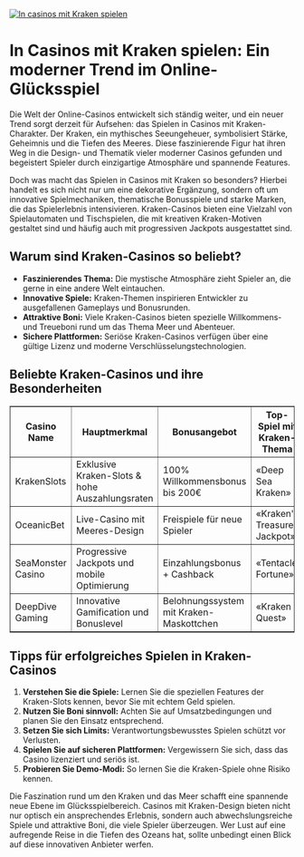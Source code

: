 [![In casinos mit Kraken spielen](https://123-caf.pages.dev/gitsignup.png)](https://vrmoo.ru/Bt82HjjY)

<h1>In Casinos mit Kraken spielen: Ein moderner Trend im Online-Glücksspiel</h1>  <p>Die Welt der Online-Casinos entwickelt sich ständig weiter, und ein neuer Trend sorgt derzeit für Aufsehen: das Spielen in Casinos mit Kraken-Charakter. Der Kraken, ein mythisches Seeungeheuer, symbolisiert Stärke, Geheimnis und die Tiefen des Meeres. Diese faszinierende Figur hat ihren Weg in die Design- und Thematik vieler moderner Casinos gefunden und begeistert Spieler durch einzigartige Atmosphäre und spannende Features.</p>  <p>Doch was macht das Spielen in Casinos mit Kraken so besonders? Hierbei handelt es sich nicht nur um eine dekorative Ergänzung, sondern oft um innovative Spielmechaniken, thematische Bonusspiele und starke Marken, die das Spielerlebnis intensivieren. Kraken-Casinos bieten eine Vielzahl von Spielautomaten und Tischspielen, die mit kreativen Kraken-Motiven gestaltet sind und häufig auch mit progressiven Jackpots ausgestattet sind.</p>  <h2>Warum sind Kraken-Casinos so beliebt?</h2>  <ul>   <li><strong>Faszinierendes Thema:</strong> Die mystische Atmosphäre zieht Spieler an, die gerne in eine andere Welt eintauchen.</li>   <li><strong>Innovative Spiele:</strong> Kraken-Themen inspirieren Entwickler zu ausgefallenen Gameplays und Bonusrunden.</li>   <li><strong>Attraktive Boni:</strong> Viele Kraken-Casinos bieten spezielle Willkommens- und Treueboni rund um das Thema Meer und Abenteuer.</li>   <li><strong>Sichere Plattformen:</strong> Seriöse Kraken-Casinos verfügen über eine gültige Lizenz und moderne Verschlüsselungstechnologien.</li> </ul>  <h2>Beliebte Kraken-Casinos und ihre Besonderheiten</h2>  <table border="1" cellpadding="8" cellspacing="0">   <thead>     <tr>       <th>Casino Name</th>       <th>Hauptmerkmal</th>       <th>Bonusangebot</th>       <th>Top-Spiel mit Kraken-Thema</th>     </tr>   </thead>   <tbody>     <tr>       <td>KrakenSlots</td>       <td>Exklusive Kraken-Slots & hohe Auszahlungsraten</td>       <td>100% Willkommensbonus bis 200€</td>       <td>«Deep Sea Kraken»</td>     </tr>     <tr>       <td>OceanicBet</td>       <td>Live-Casino mit Meeres-Design</td>       <td>Freispiele für neue Spieler</td>       <td>«Kraken's Treasure Jackpot»</td>     </tr>     <tr>       <td>SeaMonster Casino</td>       <td>Progressive Jackpots und mobile Optimierung</td>       <td>Einzahlungsbonus + Cashback</td>       <td>«Tentacle Fortune»</td>     </tr>     <tr>       <td>DeepDive Gaming</td>       <td>Innovative Gamification und Bonuslevel</td>       <td>Belohnungssystem mit Kraken-Maskottchen</td>       <td>«Kraken Quest»</td>     </tr>   </tbody> </table>  <h2>Tipps für erfolgreiches Spielen in Kraken-Casinos</h2>  <ol>   <li><strong>Verstehen Sie die Spiele:</strong> Lernen Sie die speziellen Features der Kraken-Slots kennen, bevor Sie mit echtem Geld spielen.</li>   <li><strong>Nutzen Sie Boni sinnvoll:</strong> Achten Sie auf Umsatzbedingungen und planen Sie den Einsatz entsprechend.</li>   <li><strong>Setzen Sie sich Limits:</strong> Verantwortungsbewusstes Spielen schützt vor Verlusten.</li>   <li><strong>Spielen Sie auf sicheren Plattformen:</strong> Vergewissern Sie sich, dass das Casino lizenziert und seriös ist.</li>   <li><strong>Probieren Sie Demo-Modi:</strong> So lernen Sie die Kraken-Spiele ohne Risiko kennen.</li> </ol>  <p>Die Faszination rund um den Kraken und das Meer schafft eine spannende neue Ebene im Glücksspielbereich. Casinos mit Kraken-Design bieten nicht nur optisch ein ansprechendes Erlebnis, sondern auch abwechslungsreiche Spiele und attraktive Boni, die viele Spieler überzeugen. Wer Lust auf eine aufregende Reise in die Tiefen des Ozeans hat, sollte unbedingt einen Blick auf diese innovativen Anbieter werfen.</p>